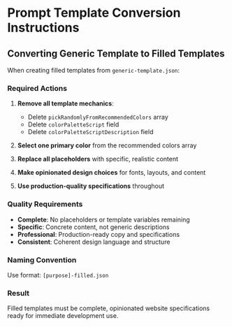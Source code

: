 # Prompt Template Conversion Instructions

## Converting Generic Template to Filled Templates

When creating filled templates from `generic-template.json`:

### Required Actions

1. **Remove all template mechanics**:
   - Delete `pickRandomlyFromRecommendedColors` array
   - Delete `colorPaletteScript` field
   - Delete `colorPaletteScriptDescription` field

2. **Select one primary color** from the recommended colors array

3. **Replace all placeholders** with specific, realistic content

4. **Make opinionated design choices** for fonts, layouts, and content

5. **Use production-quality specifications** throughout

### Quality Requirements

- **Complete**: No placeholders or template variables remaining
- **Specific**: Concrete content, not generic descriptions  
- **Professional**: Production-ready copy and specifications
- **Consistent**: Coherent design language and structure

### Naming Convention

Use format: `[purpose]-filled.json`

### Result

Filled templates must be complete, opinionated website specifications ready for immediate development use.